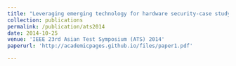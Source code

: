 ```yaml
---
title: "Leveraging emerging technology for hardware security-case study on silicon nanowire fets and graphene symfets"
collection: publications
permalink: /publication/ats2014
date: 2014-10-25
venue: 'IEEE 23rd Asian Test Symposium (ATS) 2014'
paperurl: 'http://academicpages.github.io/files/paper1.pdf'

---
```

